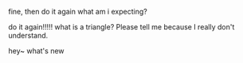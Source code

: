 fine, then do it again
what am i expecting?

do it again!!!!!
what is a triangle? Please tell me because I really don't understand.


hey~ what's new